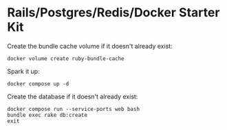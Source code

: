 # Rails/Postgres/Redis/Docker Starter Kit

Create the bundle cache volume if it doesn't already exist:
```
docker volume create ruby-bundle-cache
```
Spark it up:
```
docker compose up -d
``` 
Create the database if it doesn't already exist:
```
docker compose run --service-ports web bash
bundle exec rake db:create
exit
```

